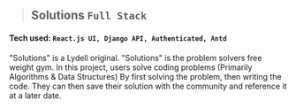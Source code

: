 > ## Solutions `Full Stack`
#### Tech used: `React.js UI, Django API, Authenticated, Antd`
"Solutions" is a Lydell original. "Solutions" is the problem solvers free weight gym. In this project, users solve coding problems (Primarily Algorithms & Data Structures) By first solving the problem, then writing the code. They can then save their solution with the community and reference it at a later date.

